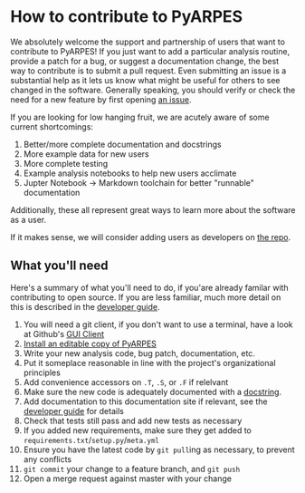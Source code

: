 # How to contribute to PyARPES

We absolutely welcome the support and partnership of users that want to contribute to PyARPES! 
If you just want to add a particular analysis routine, provide a patch for a bug, or suggest a documentation 
change, the best way to contribute is to submit a pull request. Even submitting an issue is 
a substantial help as it lets us know what might be useful for others to see changed in the software.
Generally speaking, you should verify or check the need for a new feature by first opening 
[an issue](https://gitlab.com/lanzara-group/python-arpes/issues).

If you are looking for low hanging fruit, we are acutely aware of some current shortcomings:

1. Better/more complete documentation and docstrings
2. More example data for new users
3. More complete testing
4. Example analysis notebooks to help new users acclimate
5. Jupter Notebook -> Markdown toolchain for better "runnable" documentation

Additionally, these all represent great ways to learn more about the software as a user.

If it makes sense, we will consider adding users as developers on 
[the repo](https://gitlab.com/lanzara-group/python-arpes).

## What you'll need

Here's a summary of what you'll need to do, if you'are already familar with contributing to open source. If you 
are less familiar, much more detail on this is described in the [developer guide](/dev-guide).

1. You will need a git client, if you don't want to use a terminal, have a look at Github's [GUI Client](https://desktop.github.com/)
2. [Install an editable copy of PyARPES](/dev-guide) 
2. Write your new analysis code, bug patch, documentation, etc.
3. Put it someplace reasonable in line with the project's organizational principles
4. Add convenience accessors on `.T`, `.S`, or `.F` if relelvant
5. Make sure the new code is adequately documented with a 
   [docstring](https://en.wikipedia.org/wiki/Docstring#Python).
6. Add documentation to this documentation site if relevant, see the [developer guide](/dev-guide) for details
7. Check that tests still pass and add new tests as necessary 
8. If you added new requirements, make sure they get added to `requirements.txt`/`setup.py`/`meta.yml`
9. Ensure you have the latest code by `git pull`ing as necessary, to prevent any conflicts
10. `git commit` your change to a feature branch, and `git push`
11. Open a merge request against master with your change
